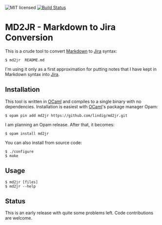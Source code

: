 
<!-- vim: set et spell -->

![MIT licensed](https://img.shields.io/badge/license-MIT-blue.svg)
[![Build Status](https://travis-ci.org/lindig/md2jr.svg?branch=master)](https://travis-ci.org/lindig/md2jr)

# MD2JR - Markdown to Jira Conversion

This is a crude tool to convert [Markdown] to [Jira] syntax:

    $ md2jr  README.md

I'm using it only as a first approximation for putting notes that I have
kept in Markdown syntax into [Jira].

## Installation

This tool is written in [OCaml] and compiles to a single binary with no
dependencies. Installation is easiest with [OCaml]'s package manager
Opam:

    $ opam pin add md2jr https://github.com/lindig/md2jr.git

I am planning an Opam release. After that, it becomes:

    $ opam install md2jr

You can also install from source code:

    $ ./configure
    $ make

## Usage

    $ md2jr [files]
    $ md2jr --help

## Status

This is an early release with quite some problems left. Code
contributions are welcome.


[OCaml]:    http://ocaml.org
[Jira]:     https://www.atlassian.com/software/jira
[Markdown]: https://daringfireball.net/projects/markdown/
